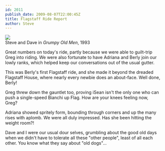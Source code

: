 ```yaml
---
id: 2011
publish_date: 2009-08-07T22:00:45Z
title: Flagstaff Ride Report
author: Steve
---
```

![](http://www.flagstafffrenzy.org/wp-content/uploads/2009/08/1.jpg)  
Steve and Dave in _Grumpy Old Men_, 1993

Great numbers on today's ride, partly because we were able to guilt-trip Greg into riding. We were also fortunate to have Adriana and Berly join our lowly ranks, which helped keep our conversations out of the usual gutter.

This was Berly's first Flagstaff ride, and she made it beyond the dreaded Flagstaff House, where nearly every newbie does an about-face. Well done, Berly!

Greg threw down the gauntlet too, proving iSean isn't the only one who can push a single-speed Bianchi up Flag. How are your knees feeling now, Greg?

Adriana showed spritely form, bounding through corners and up the many rises with aplomb. We were all duly impressed. Has she been hitting the weight room?!

Dave and I were our usual dour selves, grumbling about the good old days when we didn't have to tolerate all these "other people", least of all each other. You know what they say about "old dogs"...
